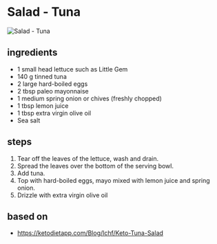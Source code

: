 # Salad - Tuna

![Salad - Tuna](https://recipes.ratcliffefamily.org/images/salad-—-tuna.jpg)

## ingredients

- 1 small head lettuce such as Little Gem
- 140 g tinned tuna
- 2 large hard-boiled eggs
- 2 tbsp paleo mayonnaise
- 1 medium spring onion or chives (freshly chopped)
- 1 tbsp lemon juice
- 1 tbsp extra virgin olive oil
- Sea salt

## steps

1. Tear off the leaves of the lettuce, wash and drain.
2. Spread the leaves over the bottom of the serving bowl.
3. Add tuna.
4. Top with hard-boiled eggs, mayo mixed with lemon juice and spring onion.
5. Drizzle with extra virgin olive oil

## based on

- https://ketodietapp.com/Blog/lchf/Keto-Tuna-Salad
